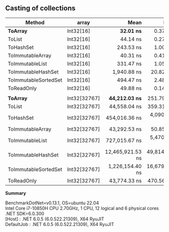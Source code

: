 ## Casting of collections

|               Method |        array |             Mean |         Error |        StdDev |
|--------------------- |------------- |-----------------:|--------------:|--------------:|
|          **ToArray** |    Int32[16] |     **32.01 ns** |      0.378 ns |      0.335 ns |
|               ToList |    Int32[16] |         44.14 ns |      0.276 ns |      0.245 ns |
|            ToHashSet |    Int32[16] |        243.53 ns |      1.003 ns |      0.939 ns |
|     ToImmutableArray |    Int32[16] |         40.31 ns |      0.417 ns |      0.390 ns |
|      ToImmutableList |    Int32[16] |        331.47 ns |      1.050 ns |      0.931 ns |
|   ToImmutableHashSet |    Int32[16] |      1,940.88 ns |     20.822 ns |     18.458 ns |
| ToImmutableSortedSet |    Int32[16] |        494.47 ns |      2.487 ns |      2.205 ns |
|           ToReadOnly |    Int32[16] |         49.88 ns |      0.147 ns |      0.123 ns |
||||||
|          **ToArray** | Int32[32767] | **44,212.03 ns** |    251.794 ns |    223.208 ns |
|               ToList | Int32[32767] |     44,558.04 ns |    359.319 ns |    336.107 ns |
|            ToHashSet | Int32[32767] |    454,016.36 ns |  4,090.385 ns |  3,826.149 ns |
|     ToImmutableArray | Int32[32767] |     43,292.53 ns |     50.850 ns |     45.077 ns |
|      ToImmutableList | Int32[32767] |    727,015.67 ns |  5,470.328 ns |  5,116.948 ns |
|   ToImmutableHashSet | Int32[32767] | 12,465,921.53 ns | 49,814.875 ns | 44,159.589 ns |
| ToImmutableSortedSet | Int32[32767] |  1,226,154.40 ns | 16,679.988 ns | 15,602.471 ns |
|           ToReadOnly | Int32[32767] |     43,774.33 ns |    470.560 ns |    440.162 ns |

**Summary**

BenchmarkDotNet=v0.13.1, OS=ubuntu 22.04<br>
Intel Core i7-10850H CPU 2.70GHz, 1 CPU, 12 logical and 6 physical cores<br>
.NET SDK=6.0.300<br>
  [Host]     : .NET 6.0.5 (6.0.522.21309), X64 RyuJIT<br>
  DefaultJob : .NET 6.0.5 (6.0.522.21309), X64 RyuJIT<br>